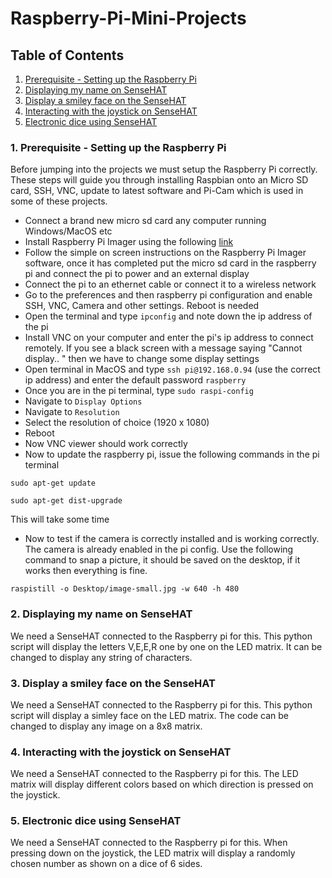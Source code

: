 # Raspberry-Pi-Mini-Projects
## Table of Contents
1. [Prerequisite - Setting up the Raspberry Pi](https://github.com/Purefekt/Raspberry-Pi-Mini-Projects/blob/main/README.md#1-prerequisite---setting-up-the-raspberry-pi)  
2. [Displaying my name on SenseHAT]()
3. [Display a smiley face on the SenseHAT]()
4. [Interacting with the joystick on SenseHAT]()
5. [Electronic dice using SenseHAT]()

### 1. Prerequisite - Setting up the Raspberry Pi
Before jumping into the projects we must setup the Raspberry Pi correctly. These steps will guide you through installing Raspbian onto an Micro SD card, SSH, VNC, update to latest software and Pi-Cam which is used in some of these projects.
- Connect a brand new micro sd card any computer running Windows/MacOS etc  
- Install Raspberry Pi Imager using the following [link](https://www.raspberrypi.org/software/)
- Follow the simple on screen instructions on the Raspberry Pi Imager software, once it has completed put the micro sd card in the raspberry pi and connect the pi to power and an external display  
- Connect the pi to an ethernet cable or connect it to a wireless network  
- Go to the preferences and then raspberry pi configuration and enable SSH, VNC, Camera and other settings. Reboot is needed     
- Open the terminal and type ```ipconfig``` and note down the ip address of the pi  
- Install VNC on your computer and enter the pi's ip address to connect remotely. If you see a black screen with a message saying "Cannot display.. " then we have to change some display settings  
- Open terminal in MacOS and type ```ssh pi@192.168.0.94``` (use the correct ip address) and enter the default password ```raspberry```  
- Once you are in the pi terminal, type ```sudo raspi-config``` 
- Navigate to ```Display Options```
- Navigate to ```Resolution```
- Select the resolution of choice (1920 x 1080)
- Reboot
- Now VNC viewer should work correctly
- Now to update the raspberry pi, issue the following commands in the pi terminal
```
sudo apt-get update
```
```
sudo apt-get dist-upgrade
```
This will take some time
- Now to test if the camera is correctly installed and is working correctly. The camera is already enabled in the pi config. Use the following command to snap a picture, it should be saved on the desktop, if it works then everything is fine.
```
raspistill -o Desktop/image-small.jpg -w 640 -h 480
```

### 2. Displaying my name on SenseHAT
We need a SenseHAT connected to the Raspberry pi for this. This python script will display the letters V,E,E,R one by one on the LED matrix. It can be changed to display any string of characters.

### 3. Display a smiley face on the SenseHAT
We need a SenseHAT connected to the Raspberry pi for this. This python script will display a simley face on the LED matrix. The code can be changed to display any image on a 8x8 matrix.

### 4. Interacting with the joystick on SenseHAT
We need a SenseHAT connected to the Raspberry pi for this. The LED matrix will display different colors based on which direction is pressed on the joystick.

### 5. Electronic dice using SenseHAT
We need a SenseHAT connected to the Raspberry pi for this. When pressing down on the joystick, the LED matrix will display a randomly chosen number as shown on a dice of 6 sides.